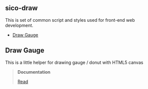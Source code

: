 sico-draw
--

This is set of common script and styles used for front-end web development.

<!-- TOC -->

- [Draw Gauge](#draw-gauge)

<!-- /TOC -->

## Draw Gauge

This is a little helper for drawing gauge / donut with HTML5 canvas

> **Documentation**
>
> [Read](docs/draw-gauge.md)
